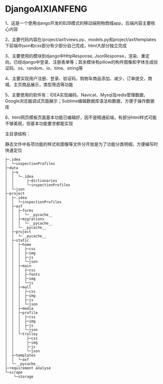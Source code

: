 #   DjangoAIXIANFENG

1、这是一个使用django开发的B2B模式的移动端购物商城app，后端内容主要核心内容

2、主要代码内容在/project/axf/views.py、models.py和project/axf/templates下前端中json和css部分有少部分自己完成，html大部分独立完成  

3、主要使用的模块到django中HttpResponse, JsonResponse，渲染、重定向，已经django中登录、注册表单等；其余模块有pillow的构件图像和字体生成验证码、os、random、io、time、string等  

4、主要实现用户注册、登录、验证码，购物车商品添加、减少，订单提交，商城、主页商品展示，类型筛选等功能  

5、主要使用的软件有：IDEA实现编码、Navicat、Mysql及redis管理数据，Google浏览器调试页面展示；Sublime编辑数据库语法和数据，方便于操作数据库  

6、html网页模板页面基本功能已编辑好，因不是精通前端，有部分html样式可能不够美观，但基本功能要求都能实现

主目录结构：

静态文件中各项功能的样式和图像等文件分开放是为了功能分类明细，方便编写时快速定位

```
├─.idea
│  └─inspectionProfiles
├─data
│  ├─a
│  │  └─.idea
│  │      ├─dictionaries
│  │      └─inspectionProfiles
│  └─json
├─project
│  ├─.idea
│  │  └─inspectionProfiles
│  ├─axf
│  │  ├─forms
│  │  │  └─__pycache__
│  │  ├─migrations
│  │  │  └─__pycache__
│  │  └─__pycache__
│  ├─project
│  │  └─__pycache__
│  ├─static
│  │  ├─home
│  │  │  ├─css
│  │  │  ├─img
│  │  │  ├─js
│  │  │  └─json
│  │  ├─main
│  │  │  ├─css
│  │  │  ├─fonts
│  │  │  ├─img
│  │  │  └─js
│  │  ├─mall
│  │  │  ├─css
│  │  │  ├─img
│  │  │  ├─js
│  │  │  └─json
│  │  ├─media
│  │  ├─profile
│  │  │  ├─css
│  │  │  ├─img
│  │  │  ├─js
│  │  │  └─json
│  │  └─trolley
│  │      ├─css
│  │      ├─img
│  │      ├─js
│  │      └─json
│  ├─templates
│  │  └─axf
│  └─__pycache__
├─requirement analyse
└─scrape
    └─storage

```

